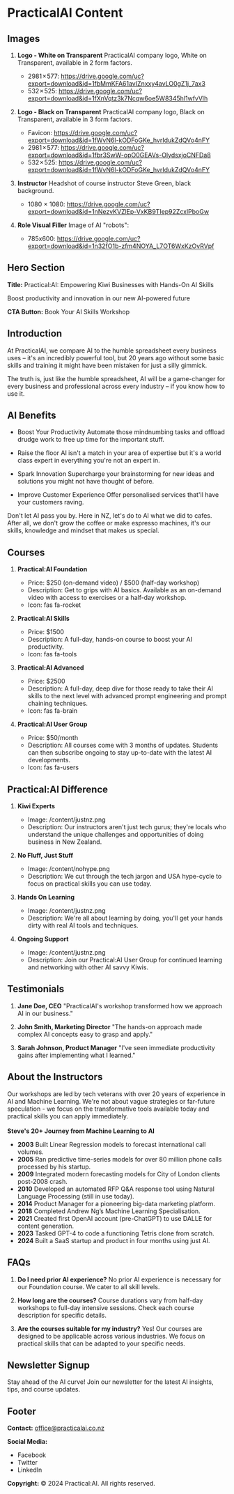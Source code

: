 # PracticalAI Content

## Images
1. **Logo - White on Transparent**
PracticalAI company logo, White on Transparent, available in 2 form factors.
   - 2981 × 577: https://drive.google.com/uc?export=download&id=1fbMmKFA61avIZnxxy4avLO0gZ1j_7ax3
   - 532 × 525: https://drive.google.com/uc?export=download&id=1fXnVqtz3k7Ncqw6oe5W8345hl1wfvVlh

1. **Logo - Black on Transparent**
PracticalAI company logo, Black on Transparent, available in 3 form factors.
   - Favicon: https://drive.google.com/uc?export=download&id=1fWvN6l-kODFoGKe_hvrIdukZdQVo4nFY
   - 2981 × 577: https://drive.google.com/uc?export=download&id=1fbr3SwW-opO0GEAVs-OlydsxjoCNFDa8
   - 532 × 525: https://drive.google.com/uc?export=download&id=1fWvN6l-kODFoGKe_hvrIdukZdQVo4nFY

1. **Instructor**
Headshot of course instructor Steve Green, black background.
   - 1080 × 1080: https://drive.google.com/uc?export=download&id=1nNezvKVZlEp-VxKB9TIep92ZcxlPboGw

1. **Role Visual Filler**
Image of AI "robots":
   - 785x600: https://drive.google.com/uc?export=download&id=1n32fO1b-zfm4NOYA_L7OT6WxKzOvRVpf

## Hero Section

**Title:** Practical:AI: Empowering Kiwi Businesses with Hands-On AI Skills

Boost productivity and innovation in our new AI-powered future

**CTA Button:** Book Your AI Skills Workshop

## Introduction

At PracticalAI, we compare AI to the humble spreadsheet every business uses – it's an incredibly powerful tool, but 20 years ago without some basic skills and training it might have been mistaken for just a silly gimmick.
  
The truth is, just like the humble spreadsheet, AI will be a game-changer for every business and professional across every industry – if you know how to use it.

## AI Benefits

- Boost Your Productivity
  Automate those mindnumbing tasks and offload drudge work to free up time for the important stuff.

- Raise the floor
  AI isn't a match in your area of expertise but it's a world class expert in everything you're not an expert in.

- Spark Innovation
  Supercharge your brainstorming for new ideas and solutions you might not have thought of before.

- Improve Customer Experience
  Offer personalised services that'll have your customers raving.

Don't let AI pass you by. Here in NZ, let's do to AI what we did to cafes. After all, we don't grow the coffee or make espresso machines, it's our skills, knowledge and mindset that makes us special.

## Courses

1. **Practical:AI Foundation**
   - Price: $250 (on-demand video) / $500 (half-day workshop)
   - Description: Get to grips with AI basics. Available as an on-demand video with access to exercises or a half-day workshop.
   - Icon: fas fa-rocket

2. **Practical:AI Skills**
   - Price: $1500
   - Description: A full-day, hands-on course to boost your AI productivity.
   - Icon: fas fa-tools

3. **Practical:AI Advanced**
   - Price: $2500
   - Description: A full-day, deep dive for those ready to take their AI skills to the next level with advanced prompt engineering and prompt chaining techniques.
   - Icon: fas fa-brain

4. **Practical:AI User Group**
   - Price: $50/month
   - Description: All courses come with 3 months of updates. Students can then subscribe ongoing to stay up-to-date with the latest AI developments.
   - Icon: fas fa-users

## Practical:AI Difference

1. **Kiwi Experts**
   - Image: /content/justnz.png
   - Description: Our instructors aren't just tech gurus; they're locals who understand the unique challenges and opportunities of doing business in New Zealand.

2. **No Fluff, Just Stuff**
   - Image: /content/nohype.png
   - Description: We cut through the tech jargon and USA hype-cycle to focus on practical skills you can use today.

3. **Hands On Learning**
   - Image: /content/justnz.png
   - Description:  We're all about learning by doing, you'll get your hands dirty with real AI tools and techniques.

4. **Ongoing Support**
   - Image: /content/justnz.png
   - Description: Join our Practical:AI User Group for continued learning and networking with other AI savvy Kiwis.

## Testimonials

1. **Jane Doe, CEO**
   "PracticalAI's workshop transformed how we approach AI in our business."

2. **John Smith, Marketing Director**
   "The hands-on approach made complex AI concepts easy to grasp and apply."

3. **Sarah Johnson, Product Manager**
   "I've seen immediate productivity gains after implementing what I learned."

## About the Instructors

Our workshops are led by tech veterans with over 20 years of experience in AI and Machine Learning. We're not about vague strategies or far-future speculation - we focus on the transformative tools available today and practical skills you can apply immediately.  
  \
**Steve's 20+ Journey from Machine Learning to AI**
- **2003** Built Linear Regression models to forecast international call volumes.
- **2005** Ran predictive time-series models for over 80 million phone calls processed by his startup.
- **2009** Integrated modern forecasting models for City of London clients post-2008 crash.
- **2010** Developed an automated RFP Q&A response tool using Natural Language Processing (still in use today).
- **2014** Product Manager for a pioneering big-data marketing platform.
- **2018** Completed Andrew Ng’s Machine Learning Specialisation.
- **2021** Created first OpenAI account (pre-ChatGPT) to use DALLE for content generation.
- **2023** Tasked GPT-4 to code a functioning Tetris clone from scratch.
- **2024** Built a SaaS startup and product in four months using just AI.

## FAQs

1. **Do I need prior AI experience?**
   No prior AI experience is necessary for our Foundation course. We cater to all skill levels.

2. **How long are the courses?**
   Course durations vary from half-day workshops to full-day intensive sessions. Check each course description for specific details.

3. **Are the courses suitable for my industry?**
   Yes! Our courses are designed to be applicable across various industries. We focus on practical skills that can be adapted to your specific needs.

## Newsletter Signup

Stay ahead of the AI curve! Join our newsletter for the latest AI insights, tips, and course updates.

## Footer

**Contact:** office@practicalai.co.nz

**Social Media:**
- Facebook
- Twitter
- LinkedIn

**Copyright:** © 2024 Practical:AI. All rights reserved.
